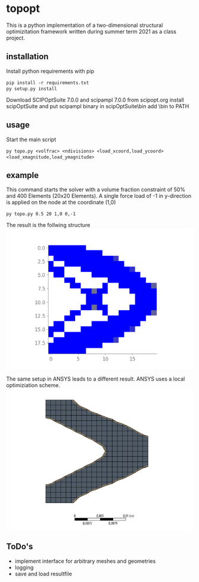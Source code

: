 # topopt
This is a python implementation of a two-dimensional structural optimizitation framework written during summer term 2021 as a class project. 

## installation
Install python requirements with pip
```
pip install -r requirements.txt
py setup.py install
```

Download SCIPOptSuite 7.0.0 and scipampl 7.0.0 from scipopt.org
install scipOptSuite and put scipampl binary in scipOptSuite\bin
add \bin to PATH

## usage
Start the main script
```
py topo.py <volfrac> <ndivisions> <load_xcoord,load_ycoord> <load_xmagnitude,load_ymagnitude>
```

## example
This command starts the solver with a volume fraction constraint of 50% and 400 Elements (20x20 Elements). A single force load of -1 in y-direction is applied on the node at the coordinate (1,0)
```
py topo.py 0.5 20 1,0 0,-1
```

The result is the follwing structure
![400 Element Example as MINLP](/images/400elements_global.png)

The same setup in ANSYS leads to a different result. ANSYS uses a local optimiziation scheme.
![400 Element Example in ANSYS](/images/400elements_local.png)


## ToDo's
- implement interface for arbitrary meshes and geometries
- logging 
- save and load resultfile